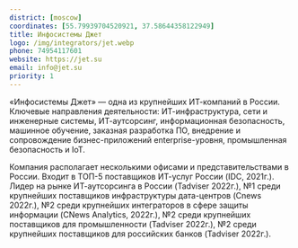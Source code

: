 ```yaml
---
district: [moscow]
coordinates: [55.79939704520921, 37.58644358122949]
title: Инфосистемы Джет
logo: /img/integrators/jet.webp
phone: 74954117601
website: https://jet.su
email: info@jet.su
priority: 1
---
```


«Инфосистемы Джет» — одна из крупнейших ИТ-компаний в России.
Ключевые направления деятельности: ИТ-инфраструктура, сети и инженерные системы, ИТ-аутсорсинг, информационная безопасность, машинное обучение, заказная разработка ПО, внедрение и сопровождение бизнес-приложений enterprise-уровня, промышленная безопасность и IoT.


Компания располагает несколькими офисами и представительствами в России. Входит в ТОП-5 поставщиков ИТ-услуг России (IDC, 2021г.). Лидер на рынке ИТ-аутсорсинга в России (Tadviser 2022г.), №1 среди крупнейших поставщиков инфраструктуры дата-центров (Cnews 2022г.), №2 среди крупнейших интеграторов в сфере защиты информации (CNews Analytics, 2022г.), №2 среди крупнейших поставщиков для промышленности (Tadviser 2022г.), №2 среди крупнейших поставщиков для российских банков (Tadviser 2022г.).

